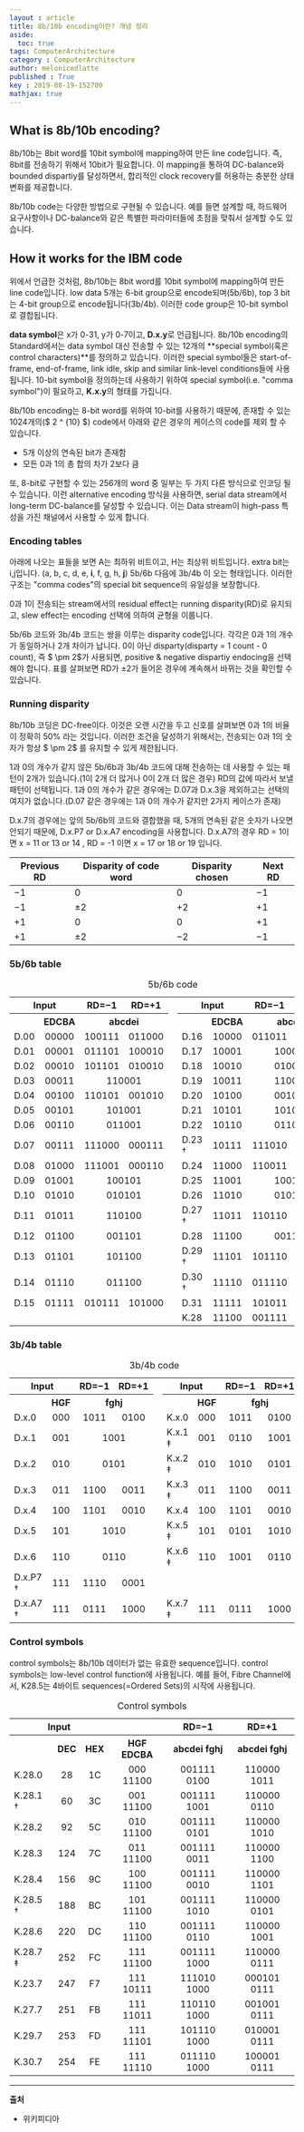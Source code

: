 ```yaml
---
layout : article
title: 8b/10b encoding이란? 개념 정리
aside:
  toc: true
tags: ComputerArchitecture
category : ComputerArchitecture
author: melonicedlatte
published : True
key : 2019-08-19-152700
mathjax: true
---
```


## What is 8b/10b encoding?
8b/10b는 8bit word를 10bit symbol에 mapping하여 만든 line code입니다. 즉, 8bit를 전송하기 위해서 10bit가 필요합니다. 이 mapping을 통하여 DC-balance와 bounded dispartiy를 달성하면서, 합리적인 clock recovery를 허용하는 충분한 상태 변화를 제공합니다. 

8b/10b code는 다양한 방법으로 구현될 수 있습니다. 예를 들면 설계할 때, 하드웨어 요구사항이나 DC-balance와 같은 특별한 파라미터들에 초점을 맞춰서 설계할 수도 있습니다. 

## How it works for the IBM code
위에서 언급한 것처럼, 8b/10b는 8bit word를 10bit symbol에 mapping하여 만든 line code입니다. low data 5개는 6-bit group으로 encode되며(5b/6b), top 3 bit는 4-bit group으로 encode됩니다(3b/4b). 이러한 code group은 10-bit symbol로 결합됩니다. 

**data symbol**은 x가 0-31, y가 0-7이고, **D.x.y**로 언급됩니다. 8b/10b encoding의 Standard에서는 data symbol 대신 전송할 수 있는 12개의 **special symbol(혹은 control characters)**를 정의하고 있습니다. 이러한 special symbol들은 start-of-frame, end-of-frame, link idle, skip and similar link-level conditions들에 사용됩니다. 10-bit symbol을 정의하는데 사용하기 위하여 special symbol(i.e. "comma symbol")이 필요하고, **K.x.y**의 형태를 가집니다.

8b/10b encoding는 8-bit word를 위하여 10-bit를 사용하기 때문에, 존재할 수 있는 1024개의($ 2 ^ {10} $) code에서 아래와 같은 경우의 케이스의 code를 제외 할 수 있습니다.

- 5개 이상의 연속된 bit가 존재함
- 모든 0과 1의 총 합의 차가 2보다 큼

또, 8-bit로 구현할 수 있는 256개의 word 중 일부는 두 가지 다른 방식으로 인코딩 될 수 있습니다. 이런 alternative encoding 방식을 사용하면, serial data stream에서 long-term DC-balance를 달성할 수 있습니다. 이는 Data stream이 high-pass 특성을 가진 채널에서 사용할 수 있게 합니다.

### Encoding tables
아래에 나오는 표들을 보면 A는 최하위 비트이고, H는 최상위 비트입니다. extra bit는 i,j입니다. (a, b, c, d, e, **i**, f, g, h, **j**) 5b/6b 다음에 3b/4b 이 오는 형태입니다. 이러한 구조는 "comma codes"의 special bit sequence의 유일성을 보장합니다. 

0과 1이 전송되는 stream에서의 residual effect는 running disparity(RD)로 유지되고, slew effect는 encoding 선택에 의하여 균형을 이룹니다.

5b/6b 코드와 3b/4b 코드는 쌍을 이루는 disparity code입니다. 각각은 0과 1의 개수가 동일하거나 2개 차이가 납니다. 0이 아닌 disparty(disparty = 1 count - 0 count), 즉 $ \pm 2$가 사용되면, positive & negative dispartiy endocing을 선택해야 합니다. 표를 살펴보면 RD가 $\pm 2$가 들어온 경우에 계속해서 바뀌는 것을 확인할 수 있습니다.

### Running disparity
8b/10b 코딩은 DC-free이다. 이것은 오랜 시간을 두고 신호를 살펴보면 0과 1의 비율이 정확히 50% 라는 것입니다. 이러한 조건을 달성하기 위해서는, 전송되는 0과 1의 숫자가 항상 $ \pm 2$ 를 유지할 수 있게 제한됩니다. 

1과 0의 개수가 같지 않은 5b/6b과 3b/4b 코드에 대해 전송하는 데 사용할 수 있는 패턴이 2개가 있습니다.(1이 2개 더 많거나 0이 2개 더 많은 경우) RD의 값에 따라서 보낼 패턴이 선택됩니다. 1과 0의 개수가 같은 경우에는 D.07과 D.x.3을 제외하고는 선택의 여지가 없습니다.(D.07 같은 경우에는 1과 0의 개수가 같지만 2가지 케이스가 존재)

D.x.7의 경우에는 앞의 5b/6b의 코드와 결합했을 때, 5개의 연속된 같은 숫자가 나오면 안되기 때문에, D.x.P7 or D.x.A7 encoding을 사용합니다. D.x.A7의 경우 RD = 1이면  x = 11 or 13 or 14 , RD = -1 이면 x = 17 or 18 or 19 입니다. 

| Previous RD | Disparity of code word| Disparity chosen | Next RD |
|--|--|--|--|
| −1 |  0 |  0 | −1 |
| −1 | ±2 | +2  | +1 |
| +1 |  0  |  0 | +1|
| +1 | ±2| −2 | −1 |

### 5b/6b table

<table class="wikitable" style="text-align:center"><caption>5b/6b code</caption><tbody><tr><th colspan="2">Input</th><th>RD=−1</th><th>RD=+1</th><td rowspan="19"></td><th colspan="2">Input</th><th>RD=−1</th><th>RD=+1</th></tr><tr><th></th><th>EDCBA</th><th colspan="2">abcdei</th><th></th><th>EDCBA</th><th colspan="2">abcdei</th></tr><tr><td>D.00</td><td>00000</td><td>100111</td><td>011000</td><td align="left">D.16</td><td>10000</td><td>011011</td><td>100100</td></tr><tr><td>D.01</td><td>00001</td><td>011101</td><td>100010</td><td align="left">D.17</td><td>10001</td><td colspan="2">100011</td></tr><tr><td>D.02</td><td>00010</td><td>101101</td><td>010010</td><td align="left">D.18</td><td>10010</td><td colspan="2">010011</td></tr><tr><td>D.03</td><td>00011</td><td colspan="2">110001</td><td align="left">D.19</td><td>10011</td><td colspan="2">110010</td></tr><tr><td>D.04</td><td>00100</td><td>110101</td><td>001010</td><td align="left">D.20</td><td>10100</td><td colspan="2">001011</td></tr><tr><td>D.05</td><td>00101</td><td colspan="2">101001</td><td align="left">D.21</td><td>10101</td><td colspan="2">101010</td></tr><tr><td>D.06</td><td>00110</td><td colspan="2">011001</td><td align="left">D.22</td><td>10110</td><td colspan="2">011010</td></tr><tr><td>D.07</td><td>00111</td><td>111000</td><td>000111</td><td align="left">D.23 †</td><td>10111</td><td>111010</td><td>000101</td></tr><tr><td>D.08</td><td>01000</td><td>111001</td><td>000110</td><td align="left">D.24</td><td>11000</td><td>110011</td><td>001100</td></tr><tr><td>D.09</td><td>01001</td><td colspan="2">100101</td><td align="left">D.25</td><td>11001</td><td colspan="2">100110</td></tr><tr><td>D.10</td><td>01010</td><td colspan="2">010101</td><td align="left">D.26</td><td>11010</td><td colspan="2">010110</td></tr><tr><td>D.11</td><td>01011</td><td colspan="2">110100</td><td align="left">D.27 †</td><td>11011</td><td>110110</td><td>001001</td></tr><tr><td>D.12</td><td>01100</td><td colspan="2">001101</td><td align="left">D.28</td><td>11100</td><td colspan="2">001110</td></tr><tr><td>D.13</td><td>01101</td><td colspan="2">101100</td><td align="left">D.29 †</td><td>11101</td><td>101110</td><td>010001</td></tr><tr><td>D.14</td><td>01110</td><td colspan="2">011100</td><td align="left">D.30 †</td><td>11110</td><td>011110</td><td>100001</td></tr><tr><td>D.15</td><td>01111</td><td>010111</td><td>101000</td><td align="left">D.31</td><td>11111</td><td>101011</td><td>010100</td></tr><tr><td colspan="4"></td><td align="left">K.28</td><td>11100</td><td>001111</td><td>110000</td></tr></tbody></table>

### 3b/4b table

<table class="wikitable" style="text-align:center"><caption>3b/4b code</caption><tbody><tr><th colspan="2">Input</th><th>RD=−1</th><th>RD=+1</th><td rowspan="11"></td><th colspan="2">Input</th><th>RD=−1</th><th>RD=+1</th></tr><tr><th></th><th>HGF</th><th colspan="2">fghj</th><th></th><th>HGF</th><th colspan="2">fghj</th></tr><tr><td align="left">D.x.0</td><td>000</td><td>1011</td><td>0100</td><td align="left">K.x.0</td><td>000</td><td>1011</td><td>0100</td></tr><tr><td align="left">D.x.1</td><td>001</td><td colspan="2">1001</td><td align="left">K.x.1 ‡</td><td>001</td><td>0110</td><td>1001</td></tr><tr><td align="left">D.x.2</td><td>010</td><td colspan="2">0101</td><td align="left">K.x.2 ‡</td><td>010</td><td>1010</td><td>0101</td></tr><tr><td align="left">D.x.3</td><td>011</td><td>1100</td><td>0011</td><td align="left">K.x.3 ‡</td><td>011</td><td>1100</td><td>0011</td></tr><tr><td align="left">D.x.4</td><td>100</td><td>1101</td><td>0010</td><td align="left">K.x.4</td><td>100</td><td>1101</td><td>0010</td></tr><tr><td align="left">D.x.5</td><td>101</td><td colspan="2">1010</td><td align="left">K.x.5 ‡</td><td>101</td><td>0101</td><td>1010</td></tr><tr><td align="left">D.x.6</td><td>110</td><td colspan="2">0110</td><td align="left">K.x.6 ‡</td><td>110</td><td>1001</td><td>0110</td></tr><tr><td align="left">D.x.P7 †</td><td>111</td><td>1110</td><td>0001</td><td colspan="4"></td></tr><tr><td align="left">D.x.A7 †</td><td>111</td><td>0111</td><td>1000</td><td align="left">K.x.7 ‡</td><td>111</td><td>0111</td><td>1000</td></tr></tbody></table>

### Control symbols
control symbols는 8b/10b 데이터가 없는 유효한 sequence입니다. control symbols는 low-level control function에 사용됩니다. 예를 들어, Fibre Channel에서, K28.5는 4바이트 sequences(=Ordered Sets)의 시작에 사용됩니다.

<table class="wikitable" style="text-align:center"><caption>Control symbols</caption><tbody><tr><th colspan="3">Input</th><th></th><th>RD=−1</th><th>RD=+1</th></tr><tr><th></th><th>DEC</th><th>HEX</th><th>HGF EDCBA</th><th>abcdei fghj</th><th>abcdei fghj</th></tr><tr><td align="left">K.28.0</td><td>28</td><td>1C</td><td>000 11100</td><td>001111 0100</td><td>110000 1011</td></tr><tr><td align="left">K.28.1 †</td><td>60</td><td>3C</td><td>001 11100</td><td>001111 1001</td><td>110000 0110</td></tr><tr><td align="left">K.28.2&nbsp;</td><td>92</td><td>5C</td><td>010 11100</td><td>001111 0101</td><td>110000 1010</td></tr><tr><td align="left">K.28.3&nbsp;</td><td>124</td><td>7C</td><td>011 11100</td><td>001111 0011</td><td>110000 1100</td></tr><tr><td align="left">K.28.4&nbsp;</td><td>156</td><td>9C</td><td>100 11100</td><td>001111 0010</td><td>110000 1101</td></tr><tr><td align="left">K.28.5 †</td><td>188</td><td>BC</td><td>101 11100</td><td>001111 1010</td><td>110000 0101</td></tr><tr><td align="left">K.28.6&nbsp;</td><td>220</td><td>DC</td><td>110 11100</td><td>001111 0110</td><td>110000 1001</td></tr><tr><td align="left">K.28.7 ‡</td><td>252</td><td>FC</td><td>111 11100</td><td>001111 1000</td><td>110000 0111</td></tr><tr><td align="left">K.23.7&nbsp;</td><td>247</td><td>F7</td><td>111 10111</td><td>111010 1000</td><td>000101 0111</td></tr><tr><td align="left">K.27.7&nbsp;</td><td>251</td><td>FB</td><td>111 11011</td><td>110110 1000</td><td>001001 0111</td></tr><tr><td align="left">K.29.7&nbsp;</td><td>253</td><td>FD</td><td>111 11101</td><td>101110 1000</td><td>010001 0111</td></tr><tr><td align="left">K.30.7&nbsp;</td><td>254</td><td>FE</td><td>111 11110</td><td>011110 1000</td><td>100001 0111</td></tr></tbody></table>


---
**출처**
- 위키피디아
